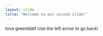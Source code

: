 ```yaml
---
layout: slide
title: "Welcome to our second slide!"
---
```

tova greenblatt
Use the left arrow to go back!

